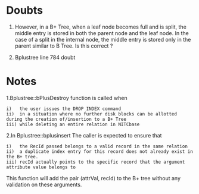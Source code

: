 # Doubts
1. However, in a B+ Tree, when a leaf node becomes full and is split, the middle entry is stored in both the parent node and the leaf node. In the case of a split in the internal node, the middle entry is stored only in the parent similar to B Tree. Is this correct ?

2. Bplustree line 784 doubt


# Notes
1.Bplustree::bPlusDestroy function is called when

    i)   the user issues the DROP INDEX command
    ii)  in a situation where no further disk blocks can be allotted during the creation of/insertion to a B+ Tree
    iii) while deleting an entire relation in NITCbase
2.In Bplustree::bplusinsert The caller is expected to ensure that

    i)   the RecId passed belongs to a valid record in the same relation
    ii)  a duplicate index entry for this record does not already exist in the B+ tree.
    iii) recId actually points to the specific record that the argument attribute value belongs to

This function will add the pair (attrVal, recId) to the B+ tree without any validation on these arguments.

